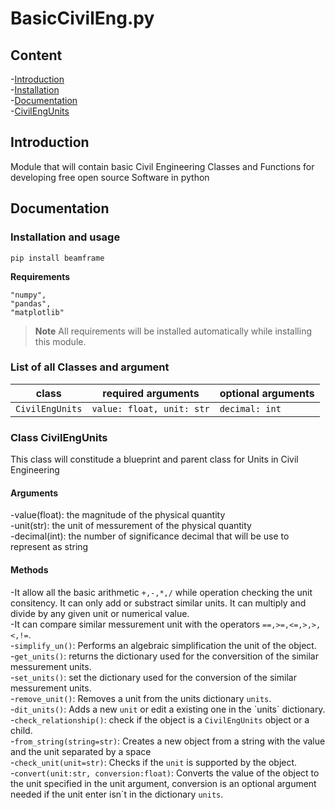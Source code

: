 # BasicCivilEng.py
## Content
-[Introduction](##Introductio)  <br />
-[Installation](##Installation)  <br />
-[Documentation](##Documentation)  <br />
    -[CivilEngUnits](###CivilEngUnits) <br />

## Introduction
Module that will contain basic Civil Engineering Classes and Functions for developing free open source Software in python
## Documentation
### Installation and usage
```
pip install beamframe
```

**Requirements**

```
"numpy",
"pandas",
"matplotlib"
```
> **Note** All requirements will be installed automatically while installing this module.
### List of all Classes and argument
| class | required arguments | optional arguments |
| -- | -- | -- |
| `CivilEngUnits` | `value: float, unit: str`  | `decimal: int` |

### Class CivilEngUnits
This class will constitude a blueprint and parent class for Units in Civil Engineering

#### Arguments
-value(float): the magnitude of the physical quantity  <br />
-unit(str): the unit of messurement of the physical quantity  <br />
-decimal(int): the number of significance decimal that will be use to represent as string  <br />

#### Methods
-It allow all the basic arithmetic `+,-,*,/` while operation checking the unit consitency. It can only add or substract similar units. It can multiply and divide by any given unit or numerical value.<br />
-It can compare similar messurement unit with the operators `==,>=,<=,>,>,<,!=`. <br />
-`simplify_un()`: Performs an algebraic simplification the unit of the object.<br />
-`get_units()`: returns the dictionary used for the conversition of the similar messurement units.<br />
-`set_units()`: set the dictionary used for the conversion of the similar messurement units.<br />
-`remove_unit()`: Removes a unit from the units dictionary `units`.<br />
-`dit_units()`: Adds  a new `unit` or edit a existing one in the ´units´ dictionary.<br />
-`check_relationship()`: check if the object is a `CivilEngUnits` object or a child.<br /> 
-`from_string(string=str)`: Creates a new object from a string with the value and the unit separated by a space <br />
-`check_unit(unit=str)`: Checks if the `unit` is supported by the object. <br />
-`convert(unit:str, conversion:float)`: Converts the value of the object to the unit specified in the unit argument, conversion is an optional argument needed if
the unit enter isn´t in the dictionary `units`.





   
